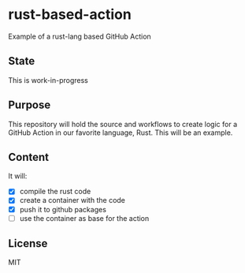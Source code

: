 # rust-based-action

Example of a rust-lang based GitHub Action

## State

This is work-in-progress

## Purpose

This repository will hold the source and workflows to create logic for a GitHub
Action in our favorite language, Rust. This will be an example.

## Content

It will:

- [x] compile the rust code
- [x] create a container with the code
- [x] push it to github packages
- [ ] use the container as base for the action

## License

MIT
